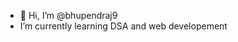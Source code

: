 - 👋 Hi, I’m @bhupendraj9
- I’m currently learning DSA and web developement



<!---
bhupendraj9/bhupendraj9 is a ✨ special ✨ repository because its `README.md` (this file) appears on your GitHub profile.
You can click the Preview link to take a look at your changes.
--->
